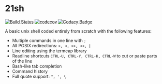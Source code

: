 # 21sh

[![Build Status](https://travis-ci.com/fratajczak/21sh.svg?branch=master)](https://travis-ci.com/fratajczak/21sh)
[![codecov](https://codecov.io/gh/fratajczak/21sh/branch/master/graph/badge.svg)](https://codecov.io/gh/fratajczak/21sh)
[![Codacy Badge](https://api.codacy.com/project/badge/Grade/95c3d9f8e10f40b39c91767c800b9b2a)](https://www.codacy.com/manual/fratajczak/21sh?utm_source=github.com&amp;utm_medium=referral&amp;utm_content=fratajczak/21sh&amp;utm_campaign=Badge_Grade)

A basic unix shell coded entirely from scratch with the following features:

* Multiple commands in one line with `;`
* All POSIX redirections: `>, <, >>, <<, |`
* Line editing using the termcap library
* Readline shortcuts `CTRL-U, CTRL-Y, CTRL-K, CTRL-W` to cut or paste parts of the line
* Bash-like tab completion
* Command history
* Full quote support: `", ', \`
